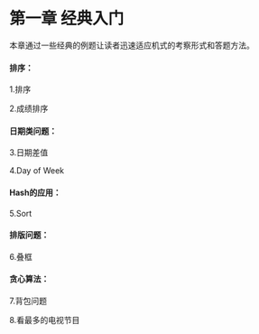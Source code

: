 # 第一章 经典入门

本章通过一些经典的例题让读者迅速适应机式的考察形式和答题方法。

#### 排序：

1.排序

2.成绩排序

#### 日期类问题：

3.日期差值

4.Day of Week

#### Hash的应用：

5.Sort

#### 排版问题：

6.叠框

#### 贪心算法：

7.背包问题

8.看最多的电视节目